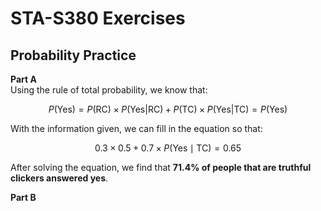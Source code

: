 # STA-S380 Exercises
## Probability Practice
**Part A**<br>
Using the rule of total probability, we know that:
```math
P(\text{Yes}) = P(\text{RC}) \times P(\text{Yes} | \text{RC}) + P(\text{TC}) \times P(\text{Yes} | \text{TC}) = P(\text{Yes})
```
With the information given, we can fill in the equation so that: 
```math
0.3 \times 0.5 + 0.7 \times P(\text{Yes} \mid \text{TC}) = 0.65
```
After solving the equation, we find that **71.4% of people that are truthful clickers answered yes**.

**Part B**
